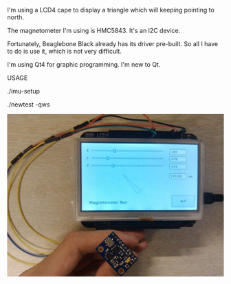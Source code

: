 I'm using a LCD4 cape to display a triangle which will keeping pointing to north.

The magnetometer I'm using is HMC5843. It's an I2C device.

Fortunately, Beaglebone Black already has its driver pre-built. So all I have to
 do is use it, which is not very difficult.
 
I'm using Qt4 for graphic programming. I'm new to Qt.


USAGE


./imu-setup

./newtest -qws


![image](https://github.com/wytalfred/Beaglebone-magnetometer-Qt-display/blob/master/mag01.jpg)
